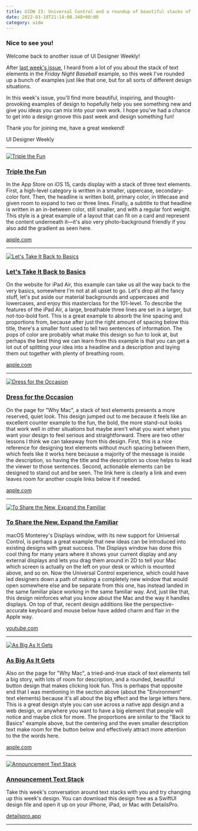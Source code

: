 ```yaml
---
title: UIDW 23: Universal Control and a roundup of beautiful stacks of text elements
date: 2022-03-18T21:14:08.348+00:00
category: uidw
---
```


### Nice to see you!

Welcome back to another issue of UI Designer Weekly!

After [last week's issue](https://cur.at/7AyVkLo?m=web), I heard from a lot of you about the stack of text elements in the _Friday Night Baseball_ example, so this week I've rounded up a bunch of examples just like that one, but for all sorts of different design situations.

In this week's issue, you'll find more beautiful, inspiring, and thought-provoking examples of design to hopefully help you see something new and give you ideas you can mix into your own work. I hope you've had a chance to get into a design groove this past week and design something fun!

Thank you for joining me, have a great weekend!

 UI Designer Weekly 

---

[![](https://assets.sahandnayebaziz.org/triple-the-fun.jpeg "Triple the Fun")](https://cur.at/vKyVw6u?m=web) 

### [Triple the Fun](https://cur.at/vKyVw6u?m=web)

In the App Store on iOS 15, cards display with a stack of three text elements. First, a high-level category is written in a smaller, uppercase, secondary-color font. Then, the headline is written bold, primary color, in titlecase and given room to expand to two or three lines. Finally, a subtitle to that headline is written in an in-between color, still smaller, and with a regular font weight. This style is a great example of a layout that can fit on a card and represent the content underneath it—it's also very photo-background friendly if you also add the gradient as seen here.

[apple.com](https://cur.at/vKyVw6u?m=web) 

---

[![](https://assets.sahandnayebaziz.org/let's-take-it-back-to-basics.jpeg "Let's Take It Back to Basics")](https://cur.at/dbErgSO?m=web) 

### [Let's Take It Back to Basics](https://cur.at/dbErgSO?m=web)

On the website for iPad Air, this example can take us all the way back to the very basics, somewhere I'm not at all upset to go. Let's drop all the fancy stuff, let's put aside our material backgrounds and uppercases and lowercases, and enjoy this masterclass for the 101-level. To describe the features of the iPad Air, a large, breathable three lines are set in a larger, but not-too-bold font. This is a great example to absorb the line spacing and proportions from, because after just the right amount of spacing below this title, there's a smaller font used to tell two sentences of information. The pops of color are probably what make this design so fun to look at, but perhaps the best thing we can learn from this example is that you can get a lot out of splitting your idea into a headline and a description and laying them out together with plenty of breathing room.

[apple.com](https://cur.at/dbErgSO?m=web) 

---

[![](https://assets.sahandnayebaziz.org/dress-for-the-occasion.jpeg "Dress for the Occasion")](https://cur.at/Vtnju9V?m=web) 

### [Dress for the Occasion](https://cur.at/Vtnju9V?m=web)

On the page for "Why Mac", a stack of text elements presents a more reserved, quiet look. This design jumped out to me because it feels like an excellent counter example to the fun, the bold, the more stand-out looks that work well in other situations but maybe aren't what you want when you want your design to feel serious and straightforward. There are two other lessons I think we can takeaway from this design. First, this is a nice reference for designing text elements without much spacing between them, which feels like it works here because a majority of the message is inside the description, so having the title and the description so close helps to lead the viewer to those sentences. Second, actionable elements can be designed to stand out and be seen. The link here is clearly a link and even leaves room for another couple links below it if needed.

[apple.com](https://cur.at/Vtnju9V?m=web) 

---

[![](https://assets.sahandnayebaziz.org/to-share-the-new-expand-the-familiar.jpeg "To Share the New, Expand the Familiar")](https://cur.at/2Y5byzH?m=web) 

### [To Share the New, Expand the Familiar](https://cur.at/2Y5byzH?m=web)

macOS Monterey's Displays window, with its new support for Universal Control, is perhaps a great example that new ideas can be introduced into existing designs with great success. The Displays window has done this cool thing for many years where it shows your current display and any external displays and lets you drag them around in 2D to tell your Mac which screen is actually on the left on your desk or which is mounted above, and so on. Now the Universal Control experience, which could have led designers down a path of making a completely new window that would open somewhere else and be separate from this one, has instead landed in the same familiar place working in the same familiar way. And, just like that, this design reinforces what you know about the Mac and the way it handles displays. On top of that, recent design additions like the perspective-accurate keyboard and mouse below have added charm and flair in the Apple way.

[youtube.com](https://cur.at/2Y5byzH?m=web) 

---

[![](https://assets.sahandnayebaziz.org/as-big-as-it-gets.jpeg "As Big As It Gets")](https://cur.at/gtJAxdi?m=web) 

### [As Big As It Gets](https://cur.at/gtJAxdi?m=web)

Also on the page for "Why Mac", a tried-and-true stack of text elements tell a big story, with lots of room for description, and a rounded, beautiful button design that makes clicking look fun. This is perhaps that opposite end that I was mentioning in the section above (about the "Environment" text elements) because it's all about the big effect and the large letters here. This is a great design style you can use across a native app design and a web design, or anywhere you want to have a big element that people will notice and maybe click for more. The proportions are similar to the "Back to Basics" example above, but the centering and the even smaller description text make room for the button below and effectively attract more attention to the the words here.

[apple.com](https://cur.at/gtJAxdi?m=web) 

---

[![](https://assets.sahandnayebaziz.org/announcement-text-stack.jpeg "Announcement Text Stack")](https://cur.at/IzRQzQf?m=web) 

### [Announcement Text Stack](https://cur.at/IzRQzQf?m=web)

Take this week's conversation around text stacks with you and try changing up this week's design. You can download this design free as a SwiftUI design file and open it up on your iPhone, iPad, or Mac with DetailsPro.

[detailspro.app](https://cur.at/IzRQzQf?m=web) 

---